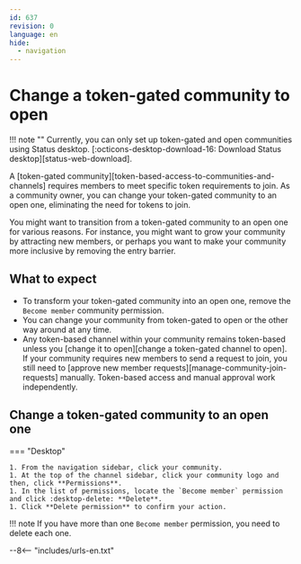 ```yaml
---
id: 637
revision: 0
language: en
hide:
  - navigation
---
```


# Change a token-gated community to open

!!! note ""
    Currently, you can only set up token-gated and open communities using Status desktop. [:octicons-desktop-download-16: Download Status desktop][status-web-download].

A [token-gated community][token-based-access-to-communities-and-channels] requires members to meet specific token requirements to join. As a community owner, you can change your token-gated community to an open one, eliminating the need for tokens to join.

You might want to transition from a token-gated community to an open one for various reasons. For instance, you might want to grow your community by attracting new members, or perhaps you want to make your community more inclusive by removing the entry barrier.

## What to expect

- To transform your token-gated community into an open one, remove the `Become member` community permission.
- You can change your community from token-gated to open or the other way around at any time.
- Any token-based channel within your community remains token-based unless you [change it to open][change a token-gated channel to open].
If your community requires new members to send a request to join, you still need to [approve new member requests][manage-community-join-requests] manually. Token-based access and manual approval work independently.

## Change a token-gated community to an open one

=== "Desktop"

    1. From the navigation sidebar, click your community.
    1. At the top of the channel sidebar, click your community logo and then, click **Permissions**.
    1. In the list of permissions, locate the `Become member` permission and click :desktop-delete: **Delete**.
    1. Click **Delete permission** to confirm your action.

!!! note
    If you have more than one `Become member` permission, you need to delete each one.

--8<-- "includes/urls-en.txt"
